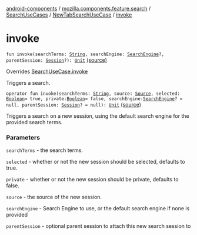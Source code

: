 [android-components](../../../index.md) / [mozilla.components.feature.search](../../index.md) / [SearchUseCases](../index.md) / [NewTabSearchUseCase](index.md) / [invoke](./invoke.md)

# invoke

`fun invoke(searchTerms: `[`String`](https://kotlinlang.org/api/latest/jvm/stdlib/kotlin/-string/index.html)`, searchEngine: `[`SearchEngine`](../../../mozilla.components.browser.search/-search-engine/index.md)`?, parentSession: `[`Session`](../../../mozilla.components.browser.session/-session/index.md)`?): `[`Unit`](https://kotlinlang.org/api/latest/jvm/stdlib/kotlin/-unit/index.html) [(source)](https://github.com/mozilla-mobile/android-components/blob/master/components/feature/search/src/main/java/mozilla/components/feature/search/SearchUseCases.kt#L88)

Overrides [SearchUseCase.invoke](../-search-use-case/invoke.md)

Triggers a search.

`operator fun invoke(searchTerms: `[`String`](https://kotlinlang.org/api/latest/jvm/stdlib/kotlin/-string/index.html)`, source: `[`Source`](../../../mozilla.components.browser.state.state/-session-state/-source/index.md)`, selected: `[`Boolean`](https://kotlinlang.org/api/latest/jvm/stdlib/kotlin/-boolean/index.html)` = true, private: `[`Boolean`](https://kotlinlang.org/api/latest/jvm/stdlib/kotlin/-boolean/index.html)` = false, searchEngine: `[`SearchEngine`](../../../mozilla.components.browser.search/-search-engine/index.md)`? = null, parentSession: `[`Session`](../../../mozilla.components.browser.session/-session/index.md)`? = null): `[`Unit`](https://kotlinlang.org/api/latest/jvm/stdlib/kotlin/-unit/index.html) [(source)](https://github.com/mozilla-mobile/android-components/blob/master/components/feature/search/src/main/java/mozilla/components/feature/search/SearchUseCases.kt#L114)

Triggers a search on a new session, using the default search engine for the provided search terms.

### Parameters

`searchTerms` - the search terms.

`selected` - whether or not the new session should be selected, defaults to true.

`private` - whether or not the new session should be private, defaults to false.

`source` - the source of the new session.

`searchEngine` - Search Engine to use, or the default search engine if none is provided

`parentSession` - optional parent session to attach this new search session to